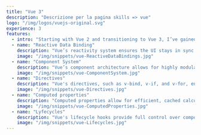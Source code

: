 ```yaml
---
title: "Vue 3"
description: "Descrizione per la pagina skills => vue"
logo: "/img/logos/vuejs-original.svg"
experience: 3
features:
  - intro: "Starting with Vue 2 and transitioning to Vue 3, I’ve gained a deep understanding of Vue.js and its evolving ecosystem. My focus is on building performant, modular applications, leveraging Vue's reactivity and component-based architecture. I ensure seamless user experiences through dynamic data binding, efficient routing, and reusable components. With a strong foundation in integrating Vue with various tech stacks, I develop scalable, maintainable solutions that align with both user and business needs."
  - name: "Reactive Data Binding"
    description: "Vue’s reactivity system ensures the UI stays in sync with underlying data, whether using ref() for primitives or reactive() for complex objects. I leverage this system to create dynamic interfaces that respond instantly to user input without manual DOM manipulation. Understanding the nuances of both methods, I apply them based on the specific data requirements, ensuring efficient, scalable and  maintainable code."
    image: "/img/snippets/vue-ReactiveDataBindings.jpg"
  - name: "Component System"
    description: "Vue’s component architecture allows for highly modular code. I use props for one-way data binding, ensuring proper type validation and $emit to trigger custom events for parent-child communication. I often leverage scoped slots for flexible content distribution and provide/inject when managing deeper component hierarchies. This method ensures components remain decoupled, maintainable, and scalable."
    image: "/img/snippets/vue-ComponentSystem.jpg"
  - name: "Directives"
    description: "Vue's directives, such as v-bind, v-if, and v-for, enable efficient DOM manipulation without manual updates. I use v-bind to handle dynamic attributes and v-if for optimizing conditional rendering by minimizing unnecessary re-renders. For large data sets, v-for is key in handling efficient rendering of lists. Additionally, I've developed custom directives to encapsulate complex DOM interactions, enhancing code reusability and clarity."
    image: "/img/snippets/vue-Directives.jpg"
  - name: "Computed properties"
    description: "Computed properties allow for efficient, cached calculations based on reactive data. I use computed properties to handle complex logic that depends on reactive state, ensuring the UI updates efficiently without unnecessary recalculations. By using them alongside watchers, I maintain clean and optimized code and enhanced responsiveness."
    image: "/img/snippets/vue-ComputedProperties.jpg"
  - name: "Lyfecycles"
    description: "Vue's lifecycle hooks provide full control over component behavior during its creation, update, and destruction phases. I frequently use hooks like mounted() to trigger actions after DOM rendering, beforeUpdate() for optimization, and beforeUnmount() for cleanup tasks."
    image: "/img/snippets/vue-Lifecycles.jpg"
---
```


<!-- <h2 class="TestClass SecondTestClass">Vue 3 nad Nuxt</h2>

<p>Starting with Vue 2 and transitioning to Vue 3, I’ve gained a deep understanding of Vue.js and its evolving ecosystem. My focus is on building performant, modular applications, leveraging Vue's **reactivity** and component-based architecture.
<br>
I ensure seamless user experiences through dynamic data binding, efficient routing, and reusable components. With a strong foundation in integrating Vue with various tech stacks, I develop scalable, maintainable solutions that align with both user and business needs.</p>

<h2 id="TestID">Reactive Data Binding</h2>
<p>Vue’s reactivity system ensures the UI stays in sync with underlying data, whether using ref() for primitives or reactive() for complex objects. I leverage this system to create dynamic interfaces that respond instantly to user input without manual DOM manipulation. 

Understanding the nuances of both methods, I apply them based on the specific data requirements, ensuring efficient, scalable and  maintainable code.</p>

Hello [World]{style="color: green;" .custom-class #custom-id}!



<img src="/img/logos/vuejs-original.svg" alt="Vue logo" class=""> -->
